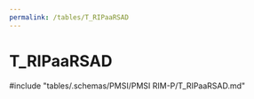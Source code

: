 ```yaml
---
permalink: /tables/T_RIPaaRSAD
---
```

# T\_RIPaaRSAD
<!-- SPDX-License-Identifier: MPL-2.0 -->

<!-- ATTENTION : Ne pas supprimer ou modifier la ligne ci-dessous -->
#include "tables/.schemas/PMSI/PMSI RIM-P/T_RIPaaRSAD.md"
<!-- ATTENTION : Ne pas supprimer ou modifier la ligne ci-dessus -->
